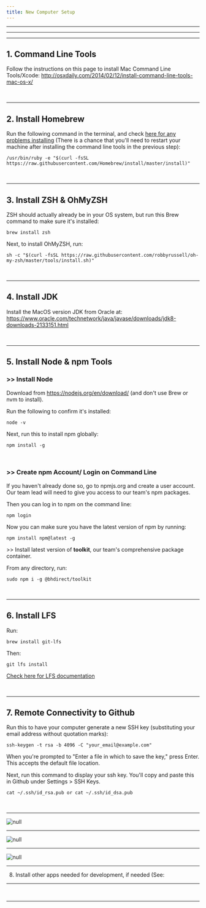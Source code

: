 ```yaml
---
title: New Computer Setup
---
```

<hr />

<hr /><hr />

## 1. Command Line Tools

Follow the instructions on this page to install Mac Command Line Tools/Xcode: <http://osxdaily.com/2014/02/12/install-command-line-tools-mac-os-x/>

<div>&nbsp;</div>

<hr />

## 2. Install Homebrew

Run the following command in the terminal, and check [here for any problems installing](https://brew.sh/) (There is a chance that you'll need to restart your machine after installing the command line tools in the previous step):

```
/usr/bin/ruby -e "$(curl -fsSL https://raw.githubusercontent.com/Homebrew/install/master/install)"
```

<div>&nbsp;</div>

<hr />

## 3. Install ZSH & OhMyZSH

ZSH should actually already be in your OS system, but run this Brew command to make sure it's installed:

```
brew install zsh
```

Next, to install OhMyZSH, run:

```
sh -c "$(curl -fsSL https://raw.githubusercontent.com/robbyrussell/oh-my-zsh/master/tools/install.sh)"
```

<div>&nbsp;</div>

<hr />

## 4. Install JDK

Install the MacOS version JDK from Oracle at: <https://www.oracle.com/technetwork/java/javase/downloads/jdk8-downloads-2133151.html>

<div>&nbsp;</div>

<hr />

## 5. Install Node & npm Tools

### \>> Install Node

Download from <https://nodejs.org/en/download/> (and don't use Brew or nvm to install).

Run the following to confirm it's installed:

```
node -v
```

Next, run this to install npm globally:

```
npm install -g
```

<div>&nbsp;</div>

### \>> Create npm Account/ Login on Command Line

If you haven't already done so, go to npmjs.org and create a user account. Our team lead will need to give you access to our team's npm packages.

Then you can log in to npm on the command line:

```
npm login
```

Now you can make sure you have the latest version of npm by running:

```
npm install npm@latest -g
```

\>> Install latest version of <b>toolkit</b>, our team's comprehensive package container.

From any directory, run:

```
sudo npm i -g @bhdirect/toolkit
```

<div>&nbsp;</div>

<hr />

## 6. Install LFS

Run:

```
brew install git-lfs
```

Then:

```
git lfs install
```

[Check here for LFS documentation](https://git-lfs.github.com/)

<div>&nbsp;</div>

<hr />

## 7. Remote Connectivity to Github

Run this to have your computer generate a new SSH key (substituting your email address without quotation marks):

```
ssh-keygen -t rsa -b 4096 -C "your_email@example.com"
```

When you're prompted to "Enter a file in which to save the key," press Enter. This accepts the default file location.

Next, run this command to display your ssh key. You'll copy and paste this in Github under Settings > SSH Keys.

```
cat ~/.ssh/id_rsa.pub or cat ~/.ssh/id_dsa.pub
```

<div>&nbsp;</div>

<hr />

![null](/assets/images/uploads/screen-shot-2018-09-26-at-11.19.00-am.png)

<hr />

![null](/assets/images/uploads/screen-shot-2018-09-26-at-11.19.17-am.png)

<hr />

<div width="50">

![null](/assets/images/uploads/screen-shot-2018-09-26-at-11.19.33-am.png)

</div>

<hr />

8. Install other apps needed for development, if needed (See:

<hr />

<div>&nbsp;</div>

<hr />
